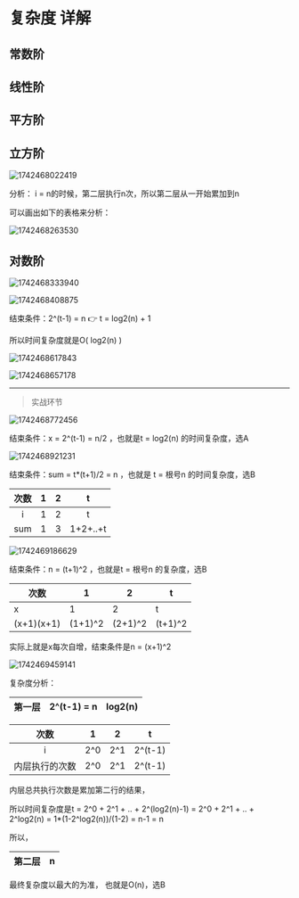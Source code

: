 ﻿# 复杂度 详解

## 常数阶

## 线性阶

## 平方阶

## 立方阶

![1742468022419](https://img2023.cnblogs.com/blog/3614909/202503/3614909-20250321100205230-954009497.png)

分析：  i = n的时候，第二层执行n次，所以第二层从一开始累加到n

可以画出如下的表格来分析：

![1742468263530](https://img2023.cnblogs.com/blog/3614909/202503/3614909-20250321100204696-1656180859.png)


## 对数阶

![1742468333940](https://img2023.cnblogs.com/blog/3614909/202503/3614909-20250321100204353-230788586.png)

![1742468408875](https://img2023.cnblogs.com/blog/3614909/202503/3614909-20250321100203879-1041405782.png)

结束条件：2^(t-1) = n  👉 t = log2(n) + 1

所以时间复杂度就是O( log2(n) )

![1742468617843](https://img2023.cnblogs.com/blog/3614909/202503/3614909-20250321100203402-21586898.png)

![1742468657178](https://img2023.cnblogs.com/blog/3614909/202503/3614909-20250321100203026-1501536760.png)



---



> 实战环节

![1742468772456](https://img2023.cnblogs.com/blog/3614909/202503/3614909-20250321100202584-1921416504.png)

结束条件：x = 2^(t-1) = n/2 ，也就是t = log2(n) 的时间复杂度，选A

![1742468921231](https://img2023.cnblogs.com/blog/3614909/202503/3614909-20250321100202138-1624618220.png)

结束条件：sum = t*(t+1)/2 = n ，也就是 t = 根号n 的时间复杂度，选B

| 次数 | 1 | 2 |    t    |
| :--: | - | - | :------: |
|  i  | 1 | 2 |    t    |
| sum | 1 | 3 | 1+2+..+t |

![1742469186629](https://img2023.cnblogs.com/blog/3614909/202503/3614909-20250321100201614-2091423716.png)

结束条件：n = (t+1)^2 ，也就是t = 根号n 的复杂度，选B

| 次数       | 1       | 2       | t       |
| ---------- | ------- | ------- | ------- |
| x          | 1       | 2       | t       |
| (x+1)(x+1) | (1+1)^2 | (2+1)^2 | (t+1)^2 |

实际上就是x每次自增，结束条件是n = (x+1)^2

![1742469459141](https://img2023.cnblogs.com/blog/3614909/202503/3614909-20250321100201090-1534111837.png)

复杂度分析：

| 第一层 | 2^(t-1) = n | log2(n) |
| ------ | ----------- | ------- |

|      次数      | 1   | 2   | t       |
| :------------: | --- | --- | ------- |
|       i       | 2^0 | 2^1 | 2^(t-1) |
| 内层执行的次数 | 2^0 | 2^1 | 2^(t-1) |

内层总共执行次数是累加第二行的结果，

所以时间复杂度是t = 2^0 + 2^1 + .. + 2^(log2(n)-1) = 2^0 + 2^1 + .. +  2^log2(n)  = 1*(1-2^log2(n))/(1-2) = n-1 = n

所以，

| 第二层 | n |
| ------ | - |

最终复杂度以最大的为准， 也就是O(n)，选B
